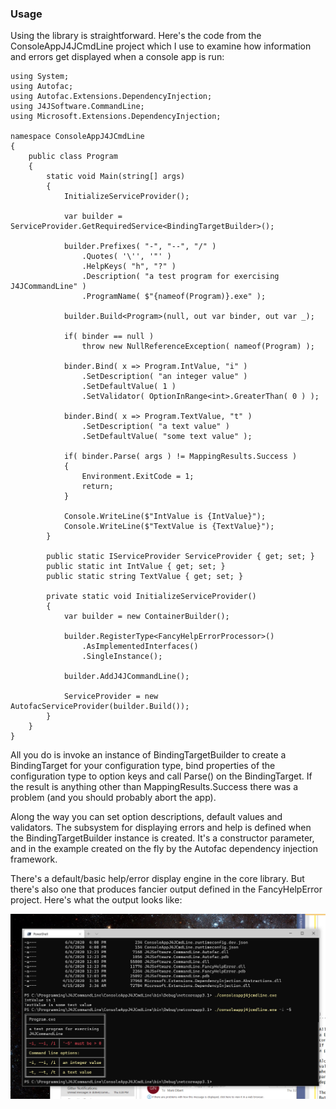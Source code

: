 ### Usage

Using the library is straightforward. Here's the code from the 
ConsoleAppJ4JCmdLine project which I use to examine how information and
errors get displayed when a console app is run:

```
using System;
using Autofac;
using Autofac.Extensions.DependencyInjection;
using J4JSoftware.CommandLine;
using Microsoft.Extensions.DependencyInjection;

namespace ConsoleAppJ4JCmdLine
{
    public class Program
    {
        static void Main(string[] args)
        {
            InitializeServiceProvider();

            var builder = ServiceProvider.GetRequiredService<BindingTargetBuilder>();

            builder.Prefixes( "-", "--", "/" )
                .Quotes( '\'', '"' )
                .HelpKeys( "h", "?" )
                .Description( "a test program for exercising J4JCommandLine" )
                .ProgramName( $"{nameof(Program)}.exe" );

            builder.Build<Program>(null, out var binder, out var _);

            if( binder == null )
                throw new NullReferenceException( nameof(Program) );

            binder.Bind( x => Program.IntValue, "i" )
                .SetDescription( "an integer value" )
                .SetDefaultValue( 1 )
                .SetValidator( OptionInRange<int>.GreaterThan( 0 ) );

            binder.Bind( x => Program.TextValue, "t" )
                .SetDescription( "a text value" )
                .SetDefaultValue( "some text value" );

            if( binder.Parse( args ) != MappingResults.Success )
            {
                Environment.ExitCode = 1;
                return;
            }

            Console.WriteLine($"IntValue is {IntValue}");
            Console.WriteLine($"TextValue is {TextValue}");
        }

        public static IServiceProvider ServiceProvider { get; set; }
        public static int IntValue { get; set; }
        public static string TextValue { get; set; }

        private static void InitializeServiceProvider()
        {
            var builder = new ContainerBuilder();

            builder.RegisterType<FancyHelpErrorProcessor>()
                .AsImplementedInterfaces()
                .SingleInstance();

            builder.AddJ4JCommandLine();

            ServiceProvider = new AutofacServiceProvider(builder.Build());
        }
    }
}
```

All you do is invoke an instance of BindingTargetBuilder to create
a BindingTarget for your configuration type, bind properties of the
configuration type to option keys and call Parse() on the BindingTarget.
If the result is anything other than MappingResults.Success there was
a problem (and you should probably abort the app).

Along the way you can set option descriptions, default values and 
validators. The subsystem for displaying errors and help is defined
when the BindingTargetBuilder instance is created. It's a constructor
parameter, and in the example created on the fly by the Autofac
dependency injection framework.

There's a default/basic help/error display engine in the core library.
But there's also one that produces fancier output defined in the 
FancyHelpError project. Here's what the output looks like:

![Fancy Help output](assets/fancy-help.png)